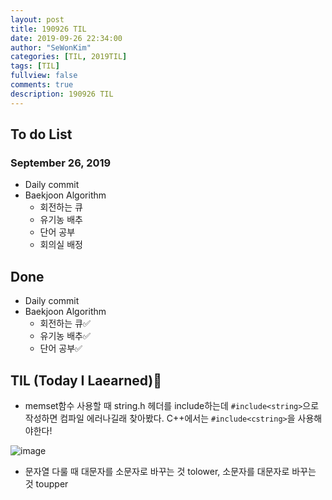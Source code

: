 ```yaml
---
layout: post
title: 190926 TIL
date: 2019-09-26 22:34:00
author: "SeWonKim"
categories: [TIL, 2019TIL]
tags: [TIL]
fullview: false
comments: true
description: 190926 TIL
---
```


## To do List

### September 26, 2019

- Daily commit
- Baekjoon Algorithm
  - 회전하는 큐
  - 유기농 배추
  - 단어 공부
  - 회의실 배정

## Done

- Daily commit
- Baekjoon Algorithm
  - 회전하는 큐✅
  - 유기농 배추✅
  - 단어 공부✅

## TIL (Today I Laearned)🤔

- memset함수 사용할 때 string.h 헤더를 include하는데 `#include<string>`으로 작성하면 컴파일 에러나길래 찾아봤다.
  C++에서는 `#include<cstring>`을 사용해야한다!

![image](https://user-images.githubusercontent.com/30452963/65704451-8e2af280-e0c1-11e9-9b9f-229928b0be08.png)

- 문자열 다룰 때 대문자를 소문자로 바꾸는 것 tolower, 소문자를 대문자로 바꾸는 것 toupper
